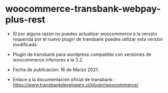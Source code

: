 # woocommerce-transbank-webpay-plus-rest

- Si por alguna razón no puedes actualizar woocommerce a la versión requerida por el nuevo plugin de transbank puedes utilizar esta versión modificada.

- Plugin de transbank para wordpress compatible con versiones de woocommerce inferiores a la 3.2.


- Fecha de publicación: 16 de Marzo 2021. 

- Enlace a la documentación oficial de transbank : https://www.transbankdevelopers.cl/plugin/woocommerce/

